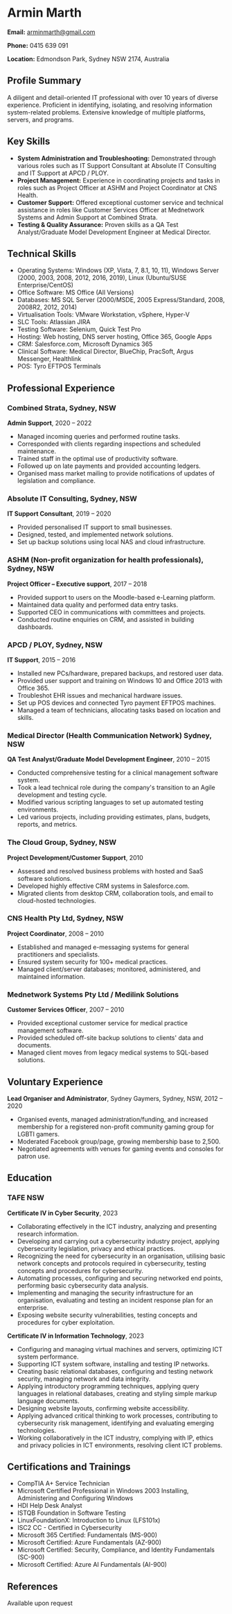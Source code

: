 # Armin Marth

**Email:** <arminmarth@gmail.com>

**Phone:** 0415 639 091

**Location:** Edmondson Park, Sydney NSW 2174, Australia

## Profile Summary

A diligent and detail-oriented IT professional with over 10 years of diverse experience. Proficient in identifying, isolating, and resolving information system-related problems. Extensive knowledge of multiple platforms, servers, and programs.

## Key Skills

- **System Administration and Troubleshooting:** Demonstrated through various roles such as IT Support Consultant at Absolute IT Consulting and IT Support at APCD / PLOY.
- **Project Management:** Experience in coordinating projects and tasks in roles such as Project Officer at ASHM and Project Coordinator at CNS Health.
- **Customer Support:** Offered exceptional customer service and technical assistance in roles like Customer Services Officer at Mednetwork Systems and Admin Support at Combined Strata.
- **Testing & Quality Assurance:** Proven skills as a QA Test Analyst/Graduate Model Development Engineer at Medical Director.

## Technical Skills

- Operating Systems: Windows (XP, Vista, 7, 8.1, 10, 11), Windows Server (2000, 2003, 2008, 2012, 2016, 2019), Linux (Ubuntu/SUSE Enterprise/CentOS)
- Office Software: MS Office (All Versions)
- Databases: MS SQL Server (2000/MSDE, 2005 Express/Standard, 2008, 2008R2, 2012, 2014)
- Virtualisation Tools: VMware Workstation, vSphere, Hyper-V
- SLC Tools: Atlassian JIRA
- Testing Software: Selenium, Quick Test Pro
- Hosting: Web hosting, DNS server hosting, Office 365, Google Apps
- CRM: Salesforce.com, Microsoft Dynamics 365
- Clinical Software: Medical Director, BlueChip, PracSoft, Argus Messenger, Healthlink
- POS: Tyro EFTPOS Terminals

## Professional Experience

### Combined Strata, Sydney, NSW

**Admin Support**, 2020 – 2022

- Managed incoming queries and performed routine tasks.
- Corresponded with clients regarding inspections and scheduled maintenance.
- Trained staff in the optimal use of productivity software.
- Followed up on late payments and provided accounting ledgers.
- Organised mass market mailing to provide notifications of updates of legislation and compliance.

### Absolute IT Consulting, Sydney, NSW

**IT Support Consultant**, 2019 – 2020

- Provided personalised IT support to small businesses.
- Designed, tested, and implemented network solutions.
- Set up backup solutions using local NAS and cloud infrastructure.

### ASHM (Non-profit organization for health professionals), Sydney, NSW

**Project Officer – Executive support**, 2017 – 2018

- Provided support to users on the Moodle-based e-Learning platform.
- Maintained data quality and performed data entry tasks.
- Supported CEO in communications with committees and projects.
- Conducted routine enquiries on CRM, and assisted in building dashboards.

### APCD / PLOY, Sydney, NSW

**IT Support**, 2015 – 2016

- Installed new PCs/hardware, prepared backups, and restored user data.
- Provided user support and training on Windows 10 and Office 2013 with Office 365.
- Troubleshot EHR issues and mechanical hardware issues.
- Set up POS devices and connected Tyro payment EFTPOS machines.
- Managed a team of technicians, allocating tasks based on location and skills.

### Medical Director (Health Communication Network) Sydney, NSW

**QA Test Analyst/Graduate Model Development Engineer**, 2010 – 2015

- Conducted comprehensive testing for a clinical management software system.
- Took a lead technical role during the company's transition to an Agile development and testing cycle.
- Modified various scripting languages to set up automated testing environments.
- Led various projects, including providing estimates, plans, budgets, reports, and metrics.

### The Cloud Group, Sydney, NSW

**Project Development/Customer Support**, 2010

- Assessed and resolved business problems with hosted and SaaS software solutions.
- Developed highly effective CRM systems in Salesforce.com.
- Migrated clients from desktop CRM, collaboration tools, and email to cloud-hosted technologies.

### CNS Health Pty Ltd, Sydney, NSW

**Project Coordinator**, 2008 – 2010

- Established and managed e-messaging systems for general practitioners and specialists.
- Ensured system security for 100+ medical practices.
- Managed client/server databases; monitored, administered, and maintained information.

### Mednetwork Systems Pty Ltd / Medilink Solutions

**Customer Services Officer**, 2007 – 2010

- Provided exceptional customer service for medical practice management software.
- Provided scheduled off-site backup solutions to clients' data and documents.
- Managed client moves from legacy medical systems to SQL-based solutions.

## Voluntary Experience

**Lead Organiser and Administrator**, Sydney Gaymers, Sydney, NSW, 2012 – 2020

- Organised events, managed administration/funding, and increased membership for a registered non-profit community gaming group for LGBTI gamers.
- Moderated Facebook group/page, growing membership base to 2,500.
- Negotiated agreements with venues for gaming events and consoles for patron use.

## Education

### TAFE NSW

**Certificate IV in Cyber Security**, 2023

- Collaborating effectively in the ICT industry, analyzing and presenting research information.
- Developing and carrying out a cybersecurity industry project, applying cybersecurity legislation, privacy and ethical practices.
- Recognizing the need for cybersecurity in an organisation, utilising basic network concepts and protocols required in cybersecurity, testing concepts and procedures for cybersecurity.
- Automating processes, configuring and securing networked end points, performing basic cybersecurity data analysis.
- Implementing and managing the security infrastructure for an organisation, evaluating and testing an incident response plan for an enterprise.
- Exposing website security vulnerabilities, testing concepts and procedures for cyber exploitation.

**Certificate IV in Information Technology**, 2023

- Configuring and managing virtual machines and servers, optimizing ICT system performance.
- Supporting ICT system software, installing and testing IP networks.
- Creating basic relational databases, configuring and testing network security, managing network and data integrity.
- Applying introductory programming techniques, applying query languages in relational databases, creating and styling simple markup language documents.
- Designing website layouts, confirming website accessibility.
- Applying advanced critical thinking to work processes, contributing to cybersecurity risk management, identifying and evaluating emerging technologies.
- Working collaboratively in the ICT industry, complying with IP, ethics and privacy policies in ICT environments, resolving client ICT problems.

## Certifications and Trainings

- CompTIA A+ Service Technician
- Microsoft Certified Professional in Windows 2003 Installing, Administering and Configuring Windows
- HDI Help Desk Analyst
- ISTQB Foundation in Software Testing
- LinuxFoundationX: Introduction to Linux (LFS101x)
- ISC2 CC - Certified in Cybersecurity
- Microsoft 365 Certified: Fundamentals (MS-900)
- Microsoft Certified: Azure Fundamentals (AZ-900)
- Microsoft Certified: Security, Compliance, and Identity Fundamentals (SC-900)
- Microsoft Certified: Azure AI Fundamentals (AI-900)

## References

Available upon request
